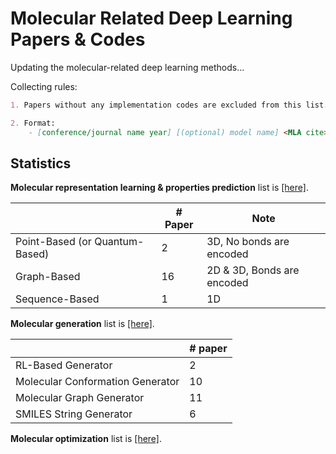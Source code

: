 # Molecular Related Deep Learning Papers & Codes

Updating the molecular-related deep learning methods... 

Collecting rules: 

```markdown
1. Papers without any implementation codes are excluded from this list. 

2. Format: 
    - [conference/journal name year] [(optional) model name] <MLA cite> [[paper]]() [[code]]() 
```



## Statistics

**Molecular representation learning & properties prediction** list is [[here]](prediction_models.md). 

|                                | # Paper | Note                       |
|--------------------------------|---------|----------------------------|
| Point-Based (or Quantum-Based) | 2       | 3D, No bonds are encoded   |
| Graph-Based                    | 16      | 2D & 3D, Bonds are encoded |
| Sequence-Based                 | 1       | 1D                         |

**Molecular generation** list is [[here]](./generative_models.md). 

|                                  | # paper  |
|----------------------------------|----------|
| RL-Based Generator               | 2        |
| Molecular Conformation Generator | 10       |
| Molecular Graph Generator        | 11       |
| SMILES String Generator          | 6        |

**Molecular optimization** list is [[here]](./optimization_models.md). 

